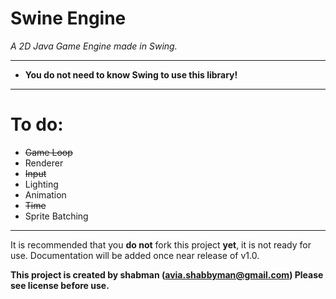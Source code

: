 # Swine Engine
*A 2D Java Game Engine made in Swing.*

----------------------------------------

- __You do not need to know Swing to use this library!__

----------------------------------------

# To do:

- ~~Game Loop~~
- Renderer
- ~~Input~~
- Lighting
- Animation
- ~~Time~~
- Sprite Batching

----------------------------------------

It is recommended that you **do not** fork this project **yet**, it is not ready for use.
Documentation will be added once near release of v1.0.

**This project is created by shabman (avia.shabbyman@gmail.com) Please see license before use.**